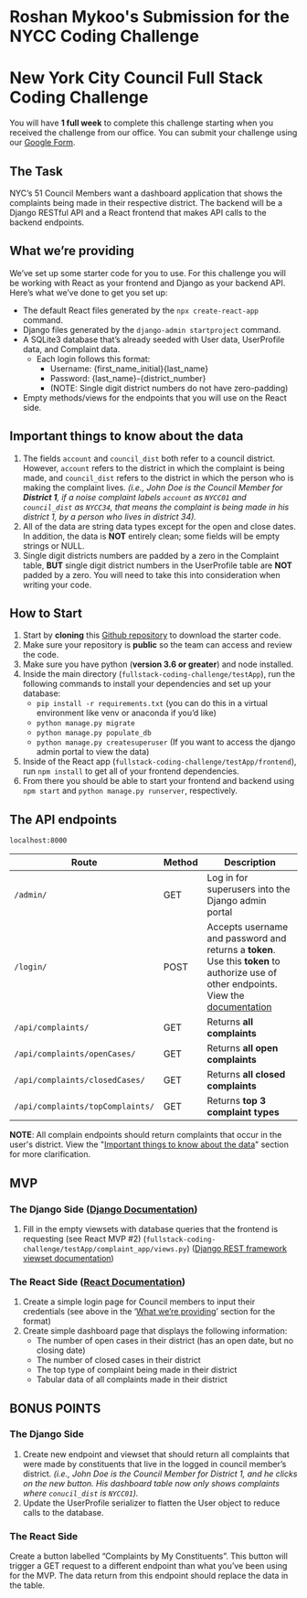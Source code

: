 # Roshan Mykoo's Submission for the NYCC Coding Challenge
 # New York City Council Full Stack Coding Challenge
You will have **1 full week** to complete this challenge starting when you received the challenge from our office. You can submit your challenge using our [Google Form](https://forms.gle/HXCXFiVvFAJ3WzAc7).

## The Task
NYC’s 51 Council Members want a dashboard application that shows the complaints being made in their respective district. The backend will be a Django RESTful API and a React frontend that makes API calls to the backend endpoints.

## What we’re providing
We’ve set up some starter code for you to use. For this challenge you will be working with React as your frontend and Django as your backend API. Here’s what we’ve done to get you set up:
- The default React files generated by the `npx create-react-app` command.
- Django files generated by the `django-admin startproject` command.
- A SQLite3 database that’s already seeded with User data, UserProfile data, and Complaint data.
    - Each login follows this format:
        - Username: {first_name_initial}{last_name}
        - Password: {last_name}-{district_number}
        - (NOTE: Single digit district numbers do not have zero-padding) 
- Empty methods/views for the endpoints that you will use on the React side.

## Important things to know about the data
1. The fields `account` and `council_dist` both refer to a council district. However, `account` refers to the district in which the complaint is being made, and `council_dist` refers to the district in which the person who is making the complaint lives. *(i.e., John Doe is the Council Member for **District 1**, if a noise complaint labels `account` as `NYCC01` and `council_dist` as `NYCC34`, that means the complaint is being made in his district 1, by a person who lives in district 34).*
2. All of the data are string data types except for the open and close dates. In addition, the data is **NOT** entirely clean; some fields will be empty strings or NULL.
3. Single digit districts numbers are padded by a zero in the Complaint table, **BUT** single digit district numbers in the UserProfile table are **NOT** padded by a zero. You will need to take this into consideration when writing your code.

## How to Start
1. Start by **cloning** this [Github repository](https://github.com/NewYorkCityCouncil/fullstack-coding-challenge) to download the starter code.
2. Make sure your repository is **public** so the team can access and review the code.
3. Make sure you have python (**version 3.6 or greater**) and node installed.
4. Inside the main directory (`fullstack-coding-challenge/testApp`), run the following commands to install your dependencies and set up your database:
    - `pip install -r requirements.txt` (you can do this in a virtual environment like venv or anaconda if you’d like)
    - `python manage.py migrate`
    - `python manage.py populate_db`
    - `python manage.py createsuperuser` (If you want to access the django admin portal to view the data)
5. Inside of the React app (`fullstack-coding-challenge/testApp/frontend`), run `npm install` to get all of your frontend dependencies.
6. From there you should be able to start your frontend and backend using `npm start` and `python manage.py runserver`, respectively.

## The API endpoints
`localhost:8000`

| Route | Method | Description |
| ----- | ------ | ----------- |
| `/admin/` | GET | Log in for superusers into the Django admin portal |
| `/login/` | POST | Accepts username and password and returns a **token**. Use this **token** to authorize use of other endpoints. View the [documentation](https://www.django-rest-framework.org/api-guide/authentication/#basicauthentication) |
| `/api/complaints/` | GET | Returns **all complaints** |
| `/api/complaints/openCases/` | GET | Returns **all open complaints** |
| `/api/complaints/closedCases/` | GET | Returns **all closed complaints** |
| `/api/complaints/topComplaints/` | GET | Returns **top 3 complaint types** |

**NOTE**: All complain endpoints should return complaints that occur in the user's district. View the "[Important things to know about the data](https://github.com/NewYorkCityCouncil/fullstack-coding-challenge#important-things-to-know-about-the-data)" section for more clarification.

## MVP
### The Django Side ([Django Documentation](https://docs.djangoproject.com/en/2.2/))
1. Fill in the empty viewsets with database queries that the frontend is requesting (see React MVP #2) (`fullstack-coding-challenge/testApp/complaint_app/views.py`) ([Django REST framework viewset documentation](https://www.django-rest-framework.org/api-guide/viewsets/))

### The React Side ([React Documentation](https://reactjs.org/docs/getting-started.html))
1. Create a simple login page for Council members to input their credentials (see above in the ‘[What we’re providing](https://github.com/NewYorkCityCouncil/fullstack-coding-challenge#what-were-providing)’ section for the format)
2. Create simple dashboard page that displays the following information:
    - The number of open cases in their district (has an open date, but no closing date)
    - The number of closed cases in their district
    - The top type of complaint being made in their district
    - Tabular data of all complaints made in their district

## BONUS POINTS
### The Django Side
1. Create new endpoint and viewset that should return all complaints that were made by constituents that live in the logged in council member’s district. *(i.e., John Doe is the Council Member for District 1, and he clicks on the new button. His dashboard table now only shows complaints where `conucil_dist` is `NYCC01`).*
2. Update the UserProfile serializer to flatten the User object to reduce calls to the database.

### The React Side
Create a button labelled “Complaints by My Constituents”. This button will trigger a GET request to a different endpoint than what you’ve been using for the MVP. The data return from this endpoint should replace the data in the table.


